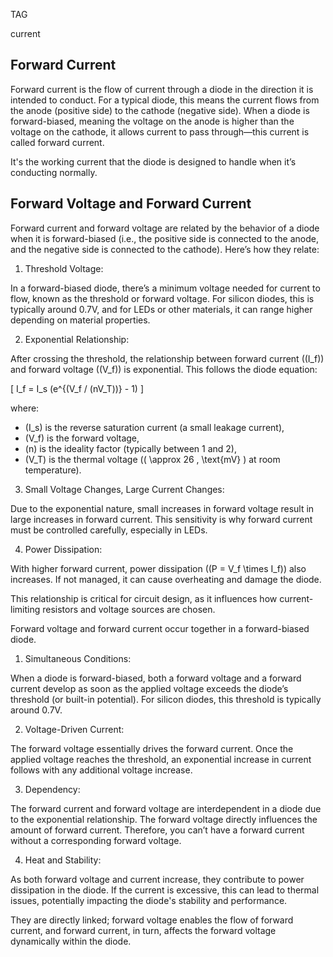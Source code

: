 TAG

current

## Forward Current

Forward current is the flow of current through a diode in the direction it is intended to conduct. For a typical diode, this means the current flows from the anode (positive side) to the cathode (negative side). When a diode is forward-biased, meaning the voltage on the anode is higher than the voltage on the cathode, it allows current to pass through—this current is called forward current.

It's the working current that the diode is designed to handle when it’s conducting normally.

## Forward Voltage and Forward Current

Forward current and forward voltage are related by the behavior of a diode when it is forward-biased (i.e., the positive side is connected to the anode, and the negative side is connected to the cathode). Here’s how they relate:

1. Threshold Voltage:

In a forward-biased diode, there’s a minimum voltage needed for current to flow, known as the threshold or forward voltage. For silicon diodes, this is typically around 0.7V, and for LEDs or other materials, it can range higher depending on material properties.

2. Exponential Relationship:

After crossing the threshold, the relationship between forward current (\(I_f\)) and forward voltage (\(V_f\)) is exponential. This follows the diode equation:

   \[
   I_f = I_s (e^{(V_f / (nV_T))} - 1)
   \]

   where:
   - \(I_s\) is the reverse saturation current (a small leakage current),
   - \(V_f\) is the forward voltage,
   - \(n\) is the ideality factor (typically between 1 and 2),
   - \(V_T\) is the thermal voltage (\( \approx 26 \, \text{mV} \) at room temperature).

3. Small Voltage Changes, Large Current Changes:

Due to the exponential nature, small increases in forward voltage result in large increases in forward current. This sensitivity is why forward current must be controlled carefully, especially in LEDs.

4. Power Dissipation:

With higher forward current, power dissipation (\(P = V_f \times I_f\)) also increases. If not managed, it can cause overheating and damage the diode.

This relationship is critical for circuit design, as it influences how current-limiting resistors and voltage sources are chosen.

Forward voltage and forward current occur together in a forward-biased diode.

1. Simultaneous Conditions:

When a diode is forward-biased, both a forward voltage and a forward current develop as soon as the applied voltage exceeds the diode’s threshold (or built-in potential). For silicon diodes, this threshold is typically around 0.7V.

2. Voltage-Driven Current:

The forward voltage essentially drives the forward current. Once the applied voltage reaches the threshold, an exponential increase in current follows with any additional voltage increase.

3. Dependency:

The forward current and forward voltage are interdependent in a diode due to the exponential relationship. The forward voltage directly influences the amount of forward current. Therefore, you can’t have a forward current without a corresponding forward voltage.

4. Heat and Stability:

As both forward voltage and current increase, they contribute to power dissipation in the diode. If the current is excessive, this can lead to thermal issues, potentially impacting the diode's stability and performance.

They are directly linked; forward voltage enables the flow of forward current, and forward current, in turn, affects the forward voltage dynamically within the diode.
